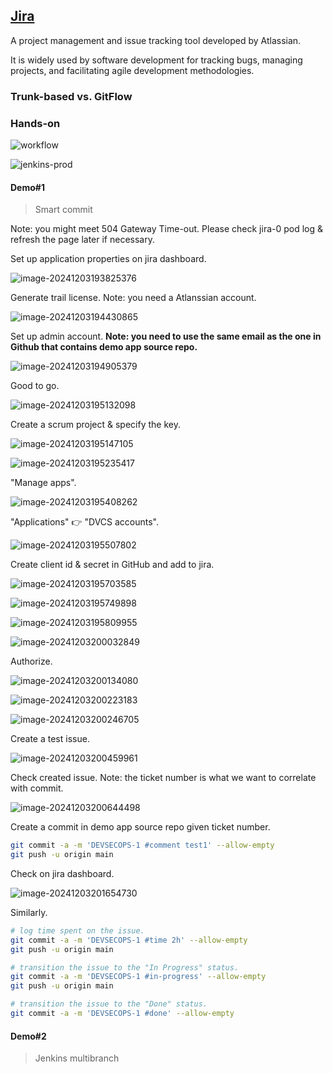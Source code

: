 ## [Jira](https://www.atlassian.com/software/jira)

A project management and issue tracking tool developed by Atlassian.

It is widely used by software development for tracking bugs, managing projects, and facilitating agile development methodologies.

### Trunk-based vs. GitFlow

### Hands-on

![workflow](Readme.assets/workflow.png)

![jenkins-prod](Readme.assets/jenkins-prod.png)



#### Demo#1

> Smart commit

Note: you might meet 504 Gateway Time-out. Please check jira-0 pod log & refresh the page later if necessary.

Set up application properties on jira dashboard.

![image-20241203193825376](Readme.assets/image-20241203193825376.png)

Generate trail license. Note: you need a Atlanssian account.

![image-20241203194430865](Readme.assets/image-20241203194430865.png)

Set up admin account. **Note: you need to use the same email as the one in Github that contains demo app source repo.**

![image-20241203194905379](Readme.assets/image-20241203194905379.png)

Good to go.

![image-20241203195132098](Readme.assets/image-20241203195132098.png)

Create a scrum project & specify the key.

![image-20241203195147105](Readme.assets/image-20241203195147105.png)

![image-20241203195235417](Readme.assets/image-20241203195235417.png)

"Manage apps".

![image-20241203195408262](Readme.assets/image-20241203195408262.png)

"Applications" 👉 "DVCS accounts".

![image-20241203195507802](Readme.assets/image-20241203195507802.png)

Create client id & secret in GitHub and add to jira.

![image-20241203195703585](Readme.assets/image-20241203195703585.png)

![image-20241203195749898](Readme.assets/image-20241203195749898.png)

![image-20241203195809955](Readme.assets/image-20241203195809955.png)

![image-20241203200032849](Readme.assets/image-20241203200032849.png)

Authorize.

![image-20241203200134080](Readme.assets/image-20241203200134080.png)

![image-20241203200223183](Readme.assets/image-20241203200223183.png)

![image-20241203200246705](Readme.assets/image-20241203200246705.png)

Create a test issue.

![image-20241203200459961](Readme.assets/image-20241203200459961.png)

Check created issue. Note: the ticket number is what we want to correlate with commit.

![image-20241203200644498](Readme.assets/image-20241203200644498.png)

Create a commit in demo app source repo given ticket number.

```bash
git commit -a -m 'DEVSECOPS-1 #comment test1' --allow-empty
git push -u origin main
```

Check on jira dashboard.

![image-20241203201654730](Readme.assets/image-20241203201654730.png)

Similarly.

```bash
# log time spent on the issue.
git commit -a -m 'DEVSECOPS-1 #time 2h' --allow-empty
git push -u origin main
```

```bash
# transition the issue to the "In Progress" status.
git commit -a -m 'DEVSECOPS-1 #in-progress' --allow-empty
git push -u origin main
```

```bash
# transition the issue to the "Done" status.
git commit -a -m 'DEVSECOPS-1 #done' --allow-empty
```

#### Demo#2

> Jenkins multibranch